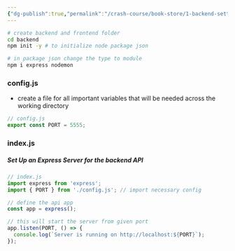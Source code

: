 ```yaml
---
{"dg-publish":true,"permalink":"/crash-course/book-store/1-backend-setting-up/","noteIcon":""}
---
```


```sh
# create backend and frontend folder
cd backend
npm init -y # to initialize node package json

# in package json change the type to module
npm i express nodemon
```

### config.js
- create a file for all important variables that will be needed across the working directory
```js
// config.js
export const PORT = 5555;
```

### index.js
##### Set Up an Express Server for the backend API
```js
// index.js
import express from 'express';
import { PORT } from './config.js'; // import necessary config 

// define the api app
const app = express();

// this will start the server from given port
app.listen(PORT, () => {
  console.log(`Server is running on http://localhost:${PORT}`);
});
```


